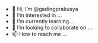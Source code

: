 - 👋 Hi, I’m @gadingprakusya
- 👀 I’m interested in ...
- 🌱 I’m currently learning ...
- 💞️ I’m looking to collaborate on ...
- 📫 How to reach me ...

<!---
gadingprakusya/gadingprakusya is a ✨ special ✨ repository because its `README.md` (this file) appears on your GitHub profile.
You can click the Preview link to take a look at your changes.
--->
